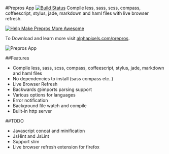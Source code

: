 #Prepros App [![Build Status](https://travis-ci.org/sbspk/Prepros.png?branch=master)](https://travis-ci.org/sbspk/Prepros)
Compile less, sass, scss, compass, coffeescript, stylus, jade, markdown and haml files with live browser refresh.

[![Help Make Prepros More Awesome](http://www.pledgie.com/campaigns/20199.png?skin_name=chrome)](http://www.pledgie.com/campaigns/20199)

To Download and learn more visit [alphapixels.com/prepros](http://alphapixels.com/prepros).

![Prepros App](http://alphapixels.com/prepros/img/prepros.png)

##Features
* Compile less, sass, scss, compass, coffeescript, stylus, jade, markdown and haml files
* No dependencies to install (sass compass etc..)
* Live Browser Refresh
* Backwards @imports parsing support
* Various options for languages
* Error notification
* Background file watch and compile
* Built-in http server

##TODO
* Javascript concat and minification
* JsHint and JsLint
* Support slim
* Live browser refresh extension for firefox
